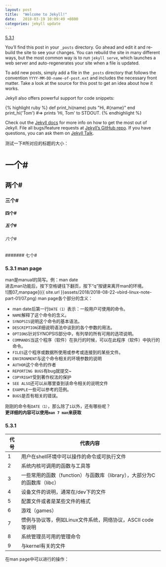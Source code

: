 ```yaml
---
layout: post
title:  "Welcome to Jekyll!"
date:   2018-03-19 10:09:49 +0800
categories: jekyll update
---
```

<a href="#5.3.1">5.3.1</a>

You’ll find this post in your `_posts` directory. Go ahead and edit it and re-build the site to see your changes. You can rebuild the site in many different ways, but the most common way is to run `jekyll serve`, which launches a web server and auto-regenerates your site when a file is updated.

To add new posts, simply add a file in the `_posts` directory that follows the convention `YYYY-MM-DD-name-of-post.ext` and includes the necessary front matter. Take a look at the source for this post to get an idea about how it works.

Jekyll also offers powerful support for code snippets:

{% highlight ruby %}
def print_hi(name)
  puts "Hi, #{name}"
end
print_hi('Tom')
#=> prints 'Hi, Tom' to STDOUT.
{% endhighlight %}

Check out the [Jekyll docs][jekyll-docs] for more info on how to get the most out of Jekyll. File all bugs/feature requests at [Jekyll’s GitHub repo][jekyll-gh]. If you have questions, you can ask them on [Jekyll Talk][jekyll-talk].

测试一下#所对应的标题的大小：

# 一个#

## 两个#

### 三个#

#### 四个#

##### 五个#

###### 六个#

####### 七个#

### 5.3.1 man page

man是manual的简写。例：man date<br>
进去man功能后，按下空格键往下翻页，按下“q”按键来离开man的环境。<br>
![图07_manpage]({{ site.url }}assets/2018/2018-08-22-vbird-linux-note-part-01/07.png)
man page各个部分的含义：
- man date后第一行`DATE（1）`表示：一般用户可使用的命令。
- `NAME`解释了这个命令的含义。
- `SYNOPSIS`说明这个命令的基本语法。
- `DESCRIPTION`详细说明语法中谈到的各个参数的用法。
- `OPTIONS`针对SYNOPSIS部分中，有列举的所有可用的选项说明。
- `COMMANDS`当这个程序（软件）在执行的时候，可以在此程序（软件）中执行的命令。
- `FILES`这个程序或数据所使用或参考或连接到的某些文件。
- `ENVIRONMENT`与这个命令相关的环境参数的说明
- `AUTHOR`这个命令的作者
- `REPORTING BUGS`有bug就提交~
- `COPYRIGHT`受到著作权法的保护
- `SEE ALSO`还可以从哪里查到该命令相关的说明文件
- `EXAMPLE`一些可以参考的范例。
- `BUGS`是否有相关的错误。

刚刚的命令有`DATE（1）`，那么除了`1`以外，还有哪些呢？<br>
**更详细的内容可以使用`man 7 man`来获取**

<h3 id="5.3.1">5.3.1</h3>

| 代号 | 代表内容 |
| - | - |
| 1 | 用户在shell环境中可以操作的命令或可执行文件 |
| 2 | 系统内核可调用的函数与工具等 |
| 3 | 一些常用的函数（function）与函数库（library），大部分为C的函数库（libc）|
| 4 | 设备文件的说明，通常在/dev下的文件 |
| 5 | 配置文件或者是某些文件的格式 |
| 6 | 游戏（games）|
| 7 | 惯例与协议等，例如Linux文件系统，网络协议，ASCII code等说明|
| 8 | 系统管理员可用的管理命令 |
| 9 | 与kernel有关的文件 |

在man page中可以进行的操作：

[jekyll-docs]: https://jekyllrb.com/docs/home
[jekyll-gh]:   https://github.com/jekyll/jekyll
[jekyll-talk]: https://talk.jekyllrb.com/
